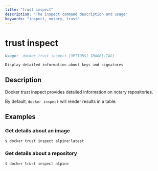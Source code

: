 ```yaml
---
title: "trust inspect"
description: "The inspect command description and usage"
keywords: "inspect, notary, trust"
---
```


<!-- This file is maintained within the docker/cli Github
     repository at https://github.com/docker/cli/. Make all
     pull requests against that repo. If you see this file in
     another repository, consider it read-only there, as it will
     periodically be overwritten by the definitive file. Pull
     requests which include edits to this file in other repositories
     will be rejected.
-->

# trust inspect

```markdown
Usage:  docker trust inspect [OPTIONS] IMAGE[:TAG]

Display detailed information about keys and signatures

```

## Description

Docker trust inspect provides detailed information on notary repositories.

By default, `docker inspect` will render results in a table.


## Examples

### Get details about an image


```bash
$ docker trust inspect alpine:latest
```

### Get details about a repository

```bash
$ docker trust inspect alpine
```

